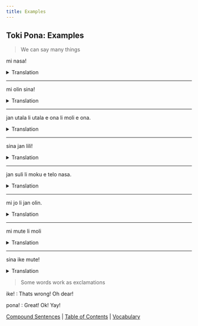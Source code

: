 ```yaml
---
title: Examples
---
```


## Toki Pona: Examples

> We can say many things

mi nasa!
<details>
<summary>Translation</summary>

I am crazy!
</details>

---

mi olin sina!
<details>
<summary>Translation</summary>

I love you!
</details>

---

jan utala li utala e ona li moli e ona.
<details>
<summary>Translation</summary>

The soldier fought with them and killed them.
</details>

---

sina jan lili!
<details>
<summary>Translation</summary>

You are a child!
</details>

---

jan suli li moku e telo nasa.
<details>
<summary>Translation</summary>

The adults drink alcohol.
</details>

---

mi jo li jan olin.
<details>
<summary>Translation</summary>

I have a girlfriend.
</details>

---

mi mute li moli
<details>
<summary>Translation</summary>

We kill. **or** We die.
</details>

---

sina ike mute!
<details>
<summary>Translation</summary>

You are very bad!
</details>

> Some words work as exclamations

ike!
: Thats wrong! Oh dear!

pona!
: Great! Ok! Yay!

[Compound Sentences](13CompoundSentences.md) | [Table of Contents](toc.md) | [Vocabulary](15Vocabulary.md)